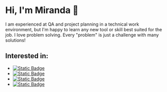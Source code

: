 # Hi, I'm Miranda 👋

I am experienced at QA and project planning in a technical work environment, but I'm happy to learn any new tool or skill best suited for the job. I love problem solving. Every "problem" is just a challenge with many solutions!

## Interested in:
- <a href="#">![Static Badge](https://img.shields.io/badge/Software_development-teal)</a>
- <a href="#">![Static Badge](https://img.shields.io/badge/Backend_technologies-teal)</a>
- <a href="#">![Static Badge](https://img.shields.io/badge/Automation-teal)</a>
- <a href="#">![Static Badge](https://img.shields.io/badge/Testing/QA-teal)</a>
